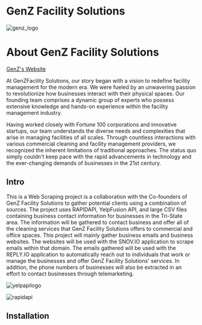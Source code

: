 # GenZ Facility Solutions
![genz_logo](https://static.wixstatic.com/media/0cb14a_f7239c38980545e1828a110969b43f48~mv2.png/v1/fill/w_328,h_164,al_c,q_85,usm_0.66_1.00_0.01,enc_auto/0cb14a_f7239c38980545e1828a110969b43f48~mv2.png)

# About GenZ Facility Solutions
[GenZ's Website](https://www.genzfacilitysolutions.com)

At GenZFacility Solutions, our story began with a vision to redefine facility management for the modern era. We were fueled by an unwavering passion to revolutionize how businesses interact with their physical spaces. Our founding team comprises a dynamic group of experts who possess extensive knowledge and hands-on experience within the facility management industry.
 
Having worked closely with Fortune 100 corporations and innovative startups, our team understands the diverse needs and complexities that arise in managing facilities of all scales. Through countless interactions with various commercial cleaning and facility management providers, we recognized the inherent limitations of traditional approaches. The status quo simply couldn't keep pace with the rapid advancements in technology and the ever-changing demands of businesses in the 21st century.

## Intro
This is a Web Scraping project is a collaboration with the Co-founders of GenZ Facility Solutions to gather potential clients using a combination of sources. The project uses RAPIDAPI, YelpFusion API, and large CSV files containing business contact information for businesses in the Tri-State area. The information will be gathered to contact business and offer all of the cleaning services that GenZ Facility Solutions offers to commercial and office spaces. This project will mainly gather business emails and business websites. The websites will be used with the SNOV.IO application to scrape emails within that domain. The emails gathered will be used with the REPLY.IO application to automatically reach out to individuals that work or manage the businesses and offer GenZ Facility Solutions' services. In addition, the phone numbers of businesses will also be extracted in an effort to contact businesses through telemarketing. 

![yelpapilogo](https://res.cloudinary.com/practicaldev/image/fetch/s--7l1IZA3I--/c_limit%2Cf_auto%2Cfl_progressive%2Cq_auto%2Cw_880/https://dev-to-uploads.s3.amazonaws.com/i/oct97bs0bc08xb8eawfo.png)

![rapidapi](https://mms.businesswire.com/media/20221108005481/en/1628874/22/E72653F7-FC1D-4549-917D-7159A20AE9E8_1_102_o.jpg)

## Installation


